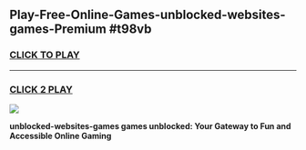 
## Play-Free-Online-Games-unblocked-websites-games-Premium #t98vb
<h3>
<a href="https://premium.freeplayer.one?title=unblocked-websites-games&ref=8M">CLICK TO PLAY</a></h3>
<hr>

<h3>
<a href="https://premium.freeplayer.one?title=unblocked-websites-games&ref=8M">CLICK 2 PLAY</a>
  
</h3>

<a href="https://premium.freeplayer.one?title=unblocked-websites-games&ref=8M"><img src="https://clearcache.store/games.png"></a>


**unblocked-websites-games games unblocked: Your Gateway to Fun and Accessible Online Gaming**
